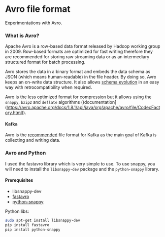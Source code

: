 # Avro file format
Experimentations with Avro.

### What is Avro?
Apache Avro is a row-based data format released by Hadoop working group in 2009. 
Row-based formats are optimized for fast writing therefore they are recommended for storing raw streaming data or as an intermediary structured format for batch processing. 

Avro stores the data in a binary format and embeds the data schema as JSON (which means human-readable) in the file header. By doing so, Avro keeps an on-write data structure. It also allows [schema evolution](https://avro.apache.org/docs/current/spec.html#Schema+Resolution) in an easy way with retrocompatibility when required.

Avro is the less optimized format for compression but it allows using the `snappy`, `bzip2` and `deflate` algorithms ((documentation](https://avro.apache.org/docs/1.8.1/api/java/org/apache/avro/file/CodecFactory.html)). 

#### Kafka
Avro is the [recommended](https://www.confluent.io/blog/avro-kafka-data/) file format for Kafka as the main goal of Kafka is collecting and writing data.

### Avro and Python
I used the fastavro library which is very simple to use. To use snappy, you will need to install the `libsnappy-dev` package and the `python-snappy` library.

#### Prerequisites
+ libsnappy-dev
+ [fastavro](https://pypi.org/project/fastavro/)
+ [python-snappy](https://pypi.org/project/python-snappy/)

Python libs:
``` bash
sudo apt-get install libsnappy-dev
pip install fastavro
pip install python-snappy
```

